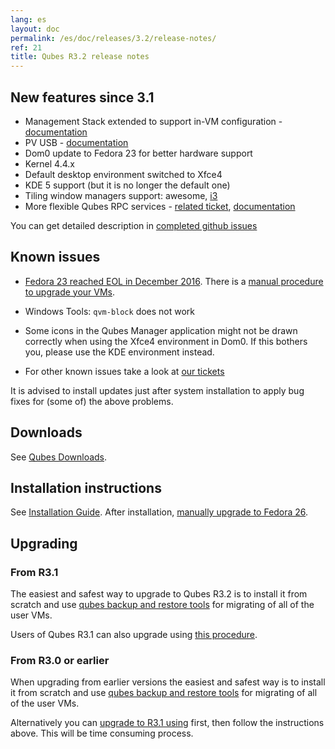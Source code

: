 ```yaml
---
lang: es
layout: doc
permalink: /es/doc/releases/3.2/release-notes/
ref: 21
title: Qubes R3.2 release notes
---
```


## New features since 3.1
<a id="new-features-since-31"></a>

* Management Stack extended to support in-VM configuration - [documentation](/es/doc/salt/)
* PV USB - [documentation](/es/doc/usb/)
* Dom0 update to Fedora 23 for better hardware support
* Kernel 4.4.x
* Default desktop environment switched to Xfce4
* KDE 5 support (but it is no longer the default one)
* Tiling window managers support: awesome, [i3](/es/doc/i3/)
* More flexible Qubes RPC services - [related ticket](https://github.com/QubesOS/qubes-issues/issues/1876), [documentation](/es/doc/qrexec/#service-policies-with-arguments)

You can get detailed description in [completed github issues](https://github.com/QubesOS/qubes-issues/issues?q=is%3Aissue+sort%3Aupdated-desc+milestone%3A%22Release+3.2%22+label%3Arelease-notes+is%3Aclosed)

## Known issues
<a id="known-issues"></a>

* [Fedora 23 reached EOL in December 2016](https://fedoraproject.org/wiki/End_of_life). There is a [manual procedure to upgrade your VMs](/news/2018/01/06/fedora-26-upgrade/).

* Windows Tools: `qvm-block` does not work

* Some icons in the Qubes Manager application might not be drawn correctly when using the Xfce4 environment in Dom0. If this bothers you, please use the KDE environment instead.

* For other known issues take a look at [our tickets](https://github.com/QubesOS/qubes-issues/issues?q=is%3Aopen+is%3Aissue+milestone%3A%22Release+3.2%22+label%3Abug)

It is advised to install updates just after system installation to apply bug fixes for (some of) the above problems.

## Downloads
<a id="downloads"></a>

See [Qubes Downloads](/es/downloads/).

## Installation instructions
<a id="installation-instructions"></a>

See [Installation Guide](/es/doc/installation-guide/).
After installation, [manually upgrade to Fedora 26](/news/2018/01/06/fedora-26-upgrade/).

## Upgrading
<a id="upgrading"></a>

### From R3.1
<a id="from-r31"></a>

The easiest and safest way to upgrade to Qubes R3.2 is to install it from
scratch and use [qubes backup and restore tools](/es/doc/backup-restore/) for
migrating of all of the user VMs.

Users of Qubes R3.1 can also upgrade using [this
procedure](/es/doc/upgrade-to-r3.2/).

### From R3.0 or earlier
<a id="from-r30-or-earlier"></a>

When upgrading from earlier versions the easiest and safest way is to install
it from scratch and use [qubes backup and restore tools](/es/doc/backup-restore/)
for migrating of all of the user VMs.

Alternatively you can [upgrade to R3.1 using](/es/doc/releases/3.1/release-notes/#upgrading) first, then follow
the instructions above. This will be time consuming process.